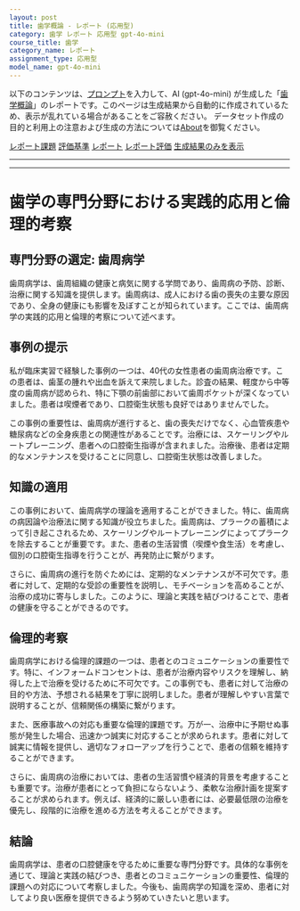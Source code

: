 ```yaml
---
layout: post
title: 歯学概論 - レポート (応用型)
category: 歯学 レポート 応用型 gpt-4o-mini
course_title: 歯学
category_name: レポート
assignment_type: 応用型
model_name: gpt-4o-mini
---
```


以下のコンテンツは、[プロンプト](http://127.0.0.1:8000/generated/歯学/gpt-4o-mini/prompt_レポート-応用型.md)を入力して、AI (gpt-4o-mini) が生成した「[歯学概論](/contents/歯学/)」のレポートです。このページは生成結果から自動的に作成されているため、表示が乱れている場合があることをご容赦ください。
データセット作成の目的と利用上の注意および生成の方法については[About](/About)を御覧ください。

[レポート課題](../レポート課題-応用型)
[評価基準](../評価基準-応用型)
[レポート](../レポート-応用型)
[レポート評価](../レポート評価-応用型)
[生成結果のみを表示](http://127.0.0.1:8000/generated/歯学/gpt-4o-mini/レポート-応用型.md)
  

***
***
  
# 歯学の専門分野における実践的応用と倫理的考察
## 専門分野の選定: 歯周病学

歯周病学は、歯周組織の健康と病気に関する学問であり、歯周病の予防、診断、治療に関する知識を提供します。歯周病は、成人における歯の喪失の主要な原因であり、全身の健康にも影響を及ぼすことが知られています。ここでは、歯周病学の実践的応用と倫理的考察について述べます。

## 事例の提示

私が臨床実習で経験した事例の一つは、40代の女性患者の歯周病治療です。この患者は、歯茎の腫れや出血を訴えて来院しました。診査の結果、軽度から中等度の歯周病が認められ、特に下顎の前歯部において歯周ポケットが深くなっていました。患者は喫煙者であり、口腔衛生状態も良好ではありませんでした。

この事例の重要性は、歯周病が進行すると、歯の喪失だけでなく、心血管疾患や糖尿病などの全身疾患との関連性があることです。治療には、スケーリングやルートプレーニング、患者への口腔衛生指導が含まれました。治療後、患者は定期的なメンテナンスを受けることに同意し、口腔衛生状態は改善しました。

## 知識の適用

この事例において、歯周病学の理論を適用することができました。特に、歯周病の病因論や治療法に関する知識が役立ちました。歯周病は、プラークの蓄積によって引き起こされるため、スケーリングやルートプレーニングによってプラークを除去することが重要です。また、患者の生活習慣（喫煙や食生活）を考慮し、個別の口腔衛生指導を行うことが、再発防止に繋がります。

さらに、歯周病の進行を防ぐためには、定期的なメンテナンスが不可欠です。患者に対して、定期的な受診の重要性を説明し、モチベーションを高めることが、治療の成功に寄与しました。このように、理論と実践を結びつけることで、患者の健康を守ることができるのです。

## 倫理的考察

歯周病学における倫理的課題の一つは、患者とのコミュニケーションの重要性です。特に、インフォームドコンセントは、患者が治療内容やリスクを理解し、納得した上で治療を受けるために不可欠です。この事例でも、患者に対して治療の目的や方法、予想される結果を丁寧に説明しました。患者が理解しやすい言葉で説明することが、信頼関係の構築に繋がります。

また、医療事故への対応も重要な倫理的課題です。万が一、治療中に予期せぬ事態が発生した場合、迅速かつ誠実に対応することが求められます。患者に対して誠実に情報を提供し、適切なフォローアップを行うことで、患者の信頼を維持することができます。

さらに、歯周病の治療においては、患者の生活習慣や経済的背景を考慮することも重要です。治療が患者にとって負担にならないよう、柔軟な治療計画を提案することが求められます。例えば、経済的に厳しい患者には、必要最低限の治療を優先し、段階的に治療を進める方法を考えることができます。

## 結論

歯周病学は、患者の口腔健康を守るために重要な専門分野です。具体的な事例を通じて、理論と実践の結びつき、患者とのコミュニケーションの重要性、倫理的課題への対応について考察しました。今後も、歯周病学の知識を深め、患者に対してより良い医療を提供できるよう努めていきたいと思います。
